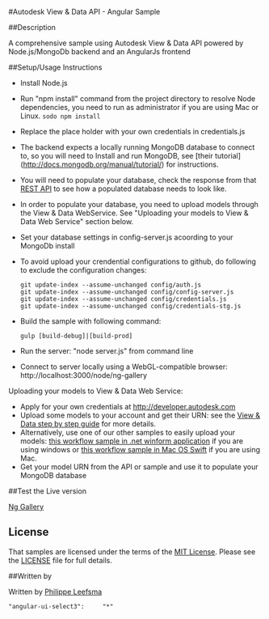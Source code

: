 #Autodesk View & Data API - Angular Sample


##Description


A comprehensive sample using Autodesk View & Data API powered by Node.js/MongoDb backend and an AngularJs frontend

##Setup/Usage Instructions


* Install Node.js
* Run "npm install" command from the project directory to resolve Node dependencies, you need to run as administrator if you are using Mac or Linux. 
`sodo npm install`


* Replace the place holder with your own credentials in credentials.js
* The backend expects a locally running MongoDB database to connect to, so you will need to Install and run MongoDB, see [their tutorial] (http://docs.mongodb.org/manual/tutorial/) for instructions.
* You will need to populate your database, check the response from that [REST API](http://viewer.autodesk.io/node/ng-gallery/api/models) to see how a populated database needs to look like.
* In order to populate your database, you need to upload models through the View & Data WebService. See "Uploading your models to View & Data Web Service" section below.
* Set your database settings in config-server.js acoording to your MongoDb install
* To avoid upload your crendential configurations to github, do following to exclude the configuration changes:
    ```
    git update-index --assume-unchanged config/auth.js
    git update-index --assume-unchanged config/config-server.js
    git update-index --assume-unchanged config/credentials.js
    git update-index --assume-unchanged config/credentials-stg.js
    ```
* Build the sample with following command: 
    ```
    gulp [build-debug]|[build-prod]
    
    ```
* Run the server: "node server.js" from command line
* Connect to server locally using a WebGL-compatible browser: http://localhost:3000/node/ng-gallery

Uploading your models to View & Data Web Service:

* Apply for your own credentials at http://developer.autodesk.com
* Upload some models to your account and get their URN: see the [View & Data step by step guide](https://developer.autodesk.com/api/view-and-data-api/) for more details.
* Alternatively, use one of our other samples to easily upload your models: [this workflow sample in .net winform application](https://github.com/Developer-Autodesk/workflow-dotnet-winform-view.and.data.api/) if you are using windows or [this workflow sample in Mac OS Swift](https://github.com/Developer-Autodesk/workflow-macos-swift-view.and.data.api) if you are using Mac.
* Get your model URN from the API or sample and use it to populate your MongoDB database

##Test the Live version

[Ng Gallery](http://viewer.autodesk.io/node/ng-gallery/#/home)


## License

That samples are licensed under the terms of the [MIT License](http://opensource.org/licenses/MIT). Please see the [LICENSE](LICENSE) file for full details.


##Written by 

Written by [Philippe Leefsma](http://adndevblog.typepad.com/cloud_and_mobile/philippe-leefsma.html)  


    "angular-ui-select3":     "*"

